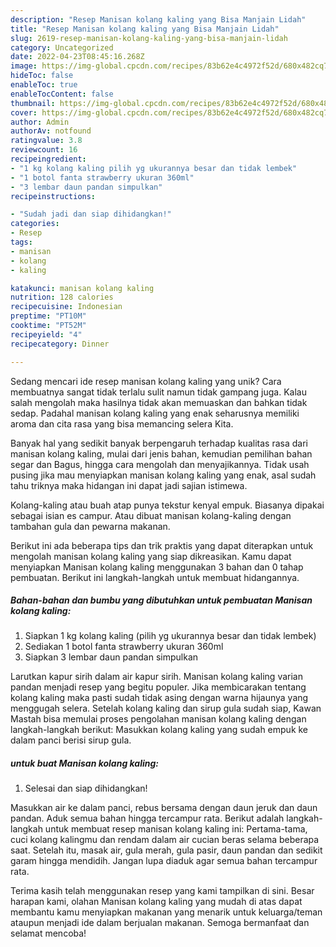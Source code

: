 ```yaml
---
description: "Resep Manisan kolang kaling yang Bisa Manjain Lidah"
title: "Resep Manisan kolang kaling yang Bisa Manjain Lidah"
slug: 2619-resep-manisan-kolang-kaling-yang-bisa-manjain-lidah
category: Uncategorized
date: 2022-04-23T08:45:16.268Z
image: https://img-global.cpcdn.com/recipes/83b62e4c4972f52d/680x482cq70/manisan-kolang-kaling-foto-resep-utama.jpg
hideToc: false
enableToc: true
enableTocContent: false
thumbnail: https://img-global.cpcdn.com/recipes/83b62e4c4972f52d/680x482cq70/manisan-kolang-kaling-foto-resep-utama.jpg
cover: https://img-global.cpcdn.com/recipes/83b62e4c4972f52d/680x482cq70/manisan-kolang-kaling-foto-resep-utama.jpg
author: Admin
authorAv: notfound
ratingvalue: 3.8
reviewcount: 16
recipeingredient:
- "1 kg kolang kaling pilih yg ukurannya besar dan tidak lembek"
- "1 botol fanta strawberry ukuran 360ml"
- "3 lembar daun pandan simpulkan"
recipeinstructions:

- "Sudah jadi dan siap dihidangkan!"
categories:
- Resep
tags:
- manisan
- kolang
- kaling

katakunci: manisan kolang kaling 
nutrition: 128 calories
recipecuisine: Indonesian
preptime: "PT10M"
cooktime: "PT52M"
recipeyield: "4"
recipecategory: Dinner

---
```





Sedang mencari ide resep manisan kolang kaling yang unik? Cara membuatnya sangat tidak terlalu sulit namun tidak gampang juga. Kalau salah mengolah maka hasilnya tidak akan memuaskan dan bahkan tidak sedap. Padahal manisan kolang kaling yang enak seharusnya memiliki aroma dan cita rasa yang bisa memancing selera Kita.





Banyak hal yang sedikit banyak berpengaruh terhadap kualitas rasa dari manisan kolang kaling, mulai dari jenis bahan, kemudian pemilihan bahan segar dan Bagus, hingga cara mengolah dan menyajikannya. Tidak usah pusing jika mau menyiapkan manisan kolang kaling yang enak,      asal sudah tahu triknya maka hidangan ini dapat jadi sajian istimewa.














Kolang-kaling atau buah atap punya tekstur kenyal empuk. Biasanya dipakai sebagai isian es campur. Atau dibuat manisan kolang-kaling dengan tambahan gula dan pewarna makanan.






Berikut ini ada beberapa tips dan trik praktis yang dapat diterapkan untuk mengolah manisan kolang kaling yang siap dikreasikan. Kamu dapat menyiapkan Manisan kolang kaling menggunakan 3 bahan dan 0 tahap pembuatan. Berikut ini langkah-langkah untuk membuat hidangannya.

<!--inarticleads1-->

##### Bahan-bahan dan bumbu yang dibutuhkan untuk pembuatan Manisan kolang kaling:

1. Siapkan 1 kg kolang kaling (pilih yg ukurannya besar dan tidak lembek)
1. Sediakan 1 botol fanta strawberry ukuran 360ml
1. Siapkan 3 lembar daun pandan simpulkan


Larutkan kapur sirih dalam air kapur sirih. Manisan kolang kaling varian pandan menjadi resep yang begitu populer. Jika membicarakan tentang kolang kaling maka pasti sudah tidak asing dengan warna hijaunya yang menggugah selera. Setelah kolang kaling dan sirup gula sudah siap, Kawan Mastah bisa memulai proses pengolahan manisan kolang kaling dengan langkah-langkah berikut: Masukkan kolang kaling yang sudah empuk ke dalam panci berisi sirup gula. 

<!--inarticleads2-->

#####  untuk buat Manisan kolang kaling:


1. Selesai dan siap dihidangkan!

Masukkan air ke dalam panci, rebus bersama dengan daun jeruk dan daun pandan. Aduk semua bahan hingga tercampur rata. Berikut adalah langkah-langkah untuk membuat resep manisan kolang kaling ini: Pertama-tama, cuci kolang kalingmu dan rendam dalam air cucian beras selama beberapa saat. Setelah itu, masak air, gula merah, gula pasir, daun pandan dan sedikit garam hingga mendidih. Jangan lupa diaduk agar semua bahan tercampur rata. 

Terima kasih telah menggunakan resep yang kami tampilkan di sini. Besar harapan kami, olahan Manisan kolang kaling yang mudah di atas dapat membantu kamu menyiapkan makanan yang menarik untuk keluarga/teman ataupun menjadi ide dalam berjualan makanan. Semoga bermanfaat dan selamat mencoba!
